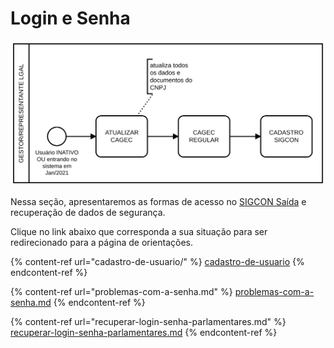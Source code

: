 # Login e Senha

![](<../../.gitbook/assets/diagram (1).svg>)

Nessa seção, apresentaremos as formas de acesso no [SIGCON Saída](https://sigconsaida.mg.gov.br/) e recuperação de dados de segurança.

Clique no link abaixo que corresponda a sua situação para ser redirecionado para a página de orientações.&#x20;

{% content-ref url="cadastro-de-usuario/" %}
[cadastro-de-usuario](cadastro-de-usuario/)
{% endcontent-ref %}

{% content-ref url="problemas-com-a-senha.md" %}
[problemas-com-a-senha.md](problemas-com-a-senha.md)
{% endcontent-ref %}

{% content-ref url="recuperar-login-senha-parlamentares.md" %}
[recuperar-login-senha-parlamentares.md](recuperar-login-senha-parlamentares.md)
{% endcontent-ref %}

